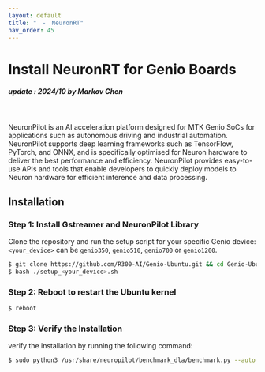 ```yaml
---
layout: default
title: "　-　NeuronRT"
nav_order: 45
---
```


# Install NeuronRT for Genio Boards
##### update : 2024/10 by Markov Chen
<br>

NeuronPilot is an AI acceleration platform designed for MTK Genio SoCs for applications such as autonomous driving and industrial automation. NeuronPilot supports deep learning frameworks such as TensorFlow, PyTorch, and ONNX, and is specifically optimised for Neuron hardware to deliver the best performance and efficiency. NeuronPilot provides easy-to-use APIs and tools that enable developers to quickly deploy models to Neuron hardware for efficient inference and data processing.

## Installation

### Step 1: Install Gstreamer and NeuronPilot Library
Clone the repository and run the setup script for your specific Genio device:
`<your_device>` can be `genio350`, `genio510`, `genio700` or `genio1200`.

```bash
$ git clone https://github.com/R300-AI/Genio-Ubuntu.git && cd Genio-Ubuntu
$ bash ./setup_<your_device>.sh
```

### Step 2: Reboot to restart the Ubuntu kernel

```bash
$ reboot
```

### Step 3: Verify the Installation
verify the installation by running the following command:

```bash
$ sudo python3 /usr/share/neuropilot/benchmark_dla/benchmark.py --auto
```
